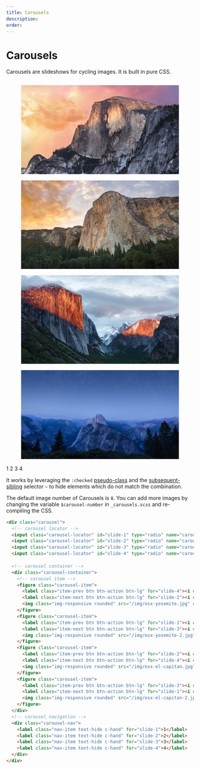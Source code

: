 ```yaml
---
title: Carousels
description: 
order: 
---
```


# Carousels

Carousels are slideshows for cycling images. It is built in pure CSS.

<div class="vp-raw docs-demo columns">
  <div class="column col-12">
    <div class="carousel">
      <input class="carousel-locator" id="slide-1" type="radio" name="carousel-radio" hidden="" checked="">
      <input class="carousel-locator" id="slide-2" type="radio" name="carousel-radio" hidden="">
      <input class="carousel-locator" id="slide-3" type="radio" name="carousel-radio" hidden="">
      <input class="carousel-locator" id="slide-4" type="radio" name="carousel-radio" hidden="">
      <div class="carousel-container">
        <figure class="carousel-item">
          <label class="item-prev btn btn-action btn-lg" for="slide-4"><i class="icon icon-arrow-left"></i></label>
          <label class="item-next btn btn-action btn-lg" for="slide-2"><i class="icon icon-arrow-right"></i></label><img class="img-responsive rounded" src="/img/osx-yosemite.jpg" alt="macOS Yosemite Wallpaper">
        </figure>
        <figure class="carousel-item">
          <label class="item-prev btn btn-action btn-lg" for="slide-1"><i class="icon icon-arrow-left"></i></label>
          <label class="item-next btn btn-action btn-lg" for="slide-3"><i class="icon icon-arrow-right"></i></label><img class="img-responsive rounded" src="/img/osx-yosemite-2.jpg" alt="macOS Yosemite Wallpaper">
        </figure>
        <figure class="carousel-item">
          <label class="item-prev btn btn-action btn-lg" for="slide-2"><i class="icon icon-arrow-left"></i></label>
          <label class="item-next btn btn-action btn-lg" for="slide-4"><i class="icon icon-arrow-right"></i></label><img class="img-responsive rounded" src="/img/osx-el-capitan.jpg" alt="macOS El Capitan Wallpaper">
        </figure>
        <figure class="carousel-item">
          <label class="item-prev btn btn-action btn-lg" for="slide-3"><i class="icon icon-arrow-left"></i></label>
          <label class="item-next btn btn-action btn-lg" for="slide-1"><i class="icon icon-arrow-right"></i></label><img class="img-responsive rounded" src="/img/osx-el-capitan-2.jpg" alt="macOS El Capitan Wallpaper">
        </figure>
      </div>
      <div class="carousel-nav">
        <label class="nav-item text-hide c-hand" for="slide-1">1</label>
        <label class="nav-item text-hide c-hand" for="slide-2">2</label>
        <label class="nav-item text-hide c-hand" for="slide-3">3</label>
        <label class="nav-item text-hide c-hand" for="slide-4">4</label>
      </div>
    </div>
  </div>
</div>

It works by leveraging the `:checked` [pseudo-class](https://developer.mozilla.org/en-US/docs/Web/CSS/:target) and the [subsequent-sibling](https://developer.mozilla.org/en-US/docs/Web/CSS/Subsequent-sibling_combinator) selector `~` to hide elements which do not match the combination.

The default image number of Carousels is `8`. You can add more images by changing the variable `$carousel-number` in `_carousels.scss` and re-compiling the CSS.

```html
<div class="carousel">
  <!-- carousel locator -->
  <input class="carousel-locator" id="slide-1" type="radio" name="carousel-radio" hidden="" checked="">
  <input class="carousel-locator" id="slide-2" type="radio" name="carousel-radio" hidden="">
  <input class="carousel-locator" id="slide-3" type="radio" name="carousel-radio" hidden="">
  <input class="carousel-locator" id="slide-4" type="radio" name="carousel-radio" hidden="">
  
  <!-- carousel container -->
  <div class="carousel-container">
    <!-- carousel item -->
    <figure class="carousel-item">
      <label class="item-prev btn btn-action btn-lg" for="slide-4"><i class="icon icon-arrow-left"></i></label>
      <label class="item-next btn btn-action btn-lg" for="slide-2"><i class="icon icon-arrow-right"></i></label>
      <img class="img-responsive rounded" src="/img/osx-yosemite.jpg" alt="macOS Yosemite Wallpaper">
    </figure>
    <figure class="carousel-item">
      <label class="item-prev btn btn-action btn-lg" for="slide-1"><i class="icon icon-arrow-left"></i></label>
      <label class="item-next btn btn-action btn-lg" for="slide-3"><i class="icon icon-arrow-right"></i></label>
      <img class="img-responsive rounded" src="/img/osx-yosemite-2.jpg" alt="macOS Yosemite Wallpaper">
    </figure>
    <figure class="carousel-item">
      <label class="item-prev btn btn-action btn-lg" for="slide-2"><i class="icon icon-arrow-left"></i></label>
      <label class="item-next btn btn-action btn-lg" for="slide-4"><i class="icon icon-arrow-right"></i></label>
      <img class="img-responsive rounded" src="/img/osx-el-capitan.jpg" alt="macOS El Capitan Wallpaper">
    </figure>
    <figure class="carousel-item">
      <label class="item-prev btn btn-action btn-lg" for="slide-3"><i class="icon icon-arrow-left"></i></label>
      <label class="item-next btn btn-action btn-lg" for="slide-1"><i class="icon icon-arrow-right"></i></label>
      <img class="img-responsive rounded" src="/img/osx-el-capitan-2.jpg" alt="macOS El Capitan Wallpaper">
    </figure>
  </div>
  <!-- carousel navigation -->
  <div class="carousel-nav">
    <label class="nav-item text-hide c-hand" for="slide-1">1</label>
    <label class="nav-item text-hide c-hand" for="slide-2">2</label>
    <label class="nav-item text-hide c-hand" for="slide-3">3</label>
    <label class="nav-item text-hide c-hand" for="slide-4">4</label>
  </div>
</div>
```

<!-- @see https://github.com/spectre-org/spectre-docs/issues/17 -->
